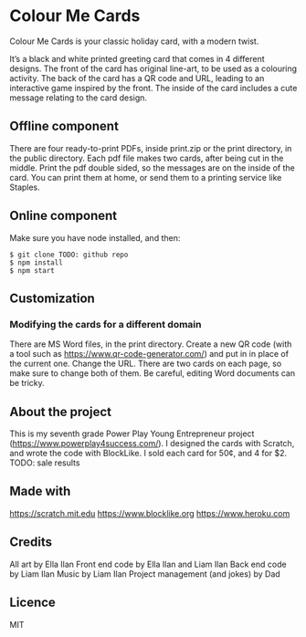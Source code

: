 # Colour Me Cards

Colour Me Cards is your classic holiday card, with a modern twist.

It’s a black and white printed greeting card that comes in 4 different designs. The front of the card has original line-art, to be used as a colouring activity. The back of the card has a QR code and URL, leading to an interactive game inspired by the front. The inside of the card includes a cute message relating to the card design.

## Offline component

There are four ready-to-print PDFs, inside print.zip or the print directory, in the public directory. Each pdf file makes two cards, after being cut in the middle. Print the pdf double sided, so the messages are on the inside of the card. You can print them at home, or send them to a printing service like Staples. 

## Online component

Make sure you have node installed, and then:

```
$ git clone TODO: github repo
$ npm install
$ npm start
```

## Customization

### Modifying the cards for a different domain

There are MS Word files, in the print directory. Create a new QR code (with a tool such as https://www.qr-code-generator.com/) and put in in place of the current one. Change the URL. There are two cards on each page, so make sure to change both of them. Be careful, editing Word documents can be tricky.

## About the project

This is my seventh grade Power Play Young Entrepreneur project (https://www.powerplay4success.com/). I designed the cards with Scratch, and wrote the code with BlockLike. I sold each card for 50¢, and 4 for $2. TODO: sale results

## Made with

https://scratch.mit.edu 
https://www.blocklike.org
https://www.heroku.com

## Credits

All art by Ella Ilan
Front end code by Ella Ilan and Liam Ilan
Back end code by Liam Ilan
Music by Liam Ilan
Project management (and jokes) by Dad

## Licence

MIT
